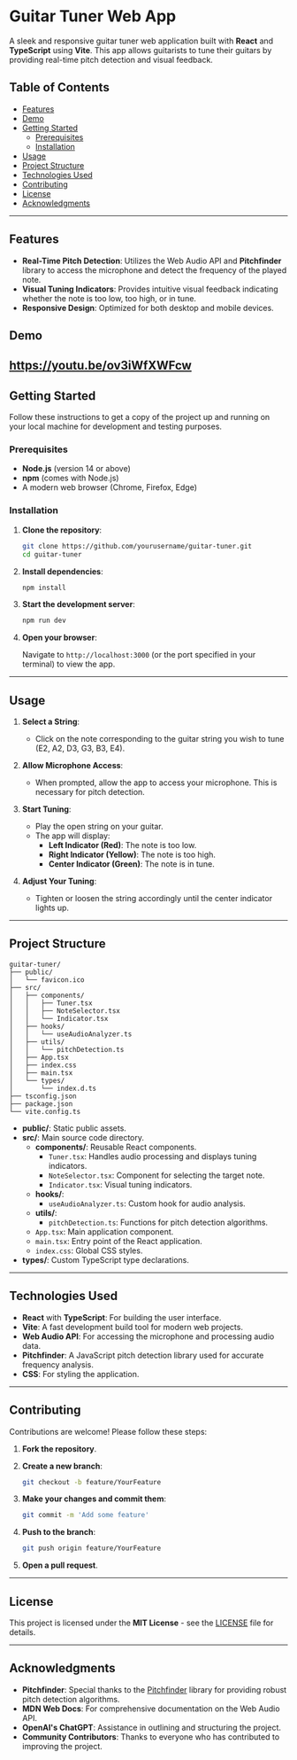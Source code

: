 # Guitar Tuner Web App

A sleek and responsive guitar tuner web application built with **React** and **TypeScript** using **Vite**. This app allows guitarists to tune their guitars by providing real-time pitch detection and visual feedback.

## Table of Contents

- [Features](#features)
- [Demo](#demo)
- [Getting Started](#getting-started)
  - [Prerequisites](#prerequisites)
  - [Installation](#installation)
- [Usage](#usage)
- [Project Structure](#project-structure)
- [Technologies Used](#technologies-used)
- [Contributing](#contributing)
- [License](#license)
- [Acknowledgments](#acknowledgments)

---

## Features

- **Real-Time Pitch Detection**: Utilizes the Web Audio API and **Pitchfinder** library to access the microphone and detect the frequency of the played note.
- **Visual Tuning Indicators**: Provides intuitive visual feedback indicating whether the note is too low, too high, or in tune.
- **Responsive Design**: Optimized for both desktop and mobile devices.

## Demo

https://youtu.be/ov3iWfXWFcw
---

## Getting Started

Follow these instructions to get a copy of the project up and running on your local machine for development and testing purposes.

### Prerequisites

- **Node.js** (version 14 or above)
- **npm** (comes with Node.js)
- A modern web browser (Chrome, Firefox, Edge)

### Installation

1. **Clone the repository**:

   ```bash
   git clone https://github.com/yourusername/guitar-tuner.git
   cd guitar-tuner
   ```

2. **Install dependencies**:

   ```bash
   npm install
   ```

3. **Start the development server**:

   ```bash
   npm run dev
   ```

4. **Open your browser**:

   Navigate to `http://localhost:3000` (or the port specified in your terminal) to view the app.

---

## Usage

1. **Select a String**:

   - Click on the note corresponding to the guitar string you wish to tune (E2, A2, D3, G3, B3, E4).

2. **Allow Microphone Access**:

   - When prompted, allow the app to access your microphone. This is necessary for pitch detection.

3. **Start Tuning**:

   - Play the open string on your guitar.
   - The app will display:
     - **Left Indicator (Red)**: The note is too low.
     - **Right Indicator (Yellow)**: The note is too high.
     - **Center Indicator (Green)**: The note is in tune.

4. **Adjust Your Tuning**:

   - Tighten or loosen the string accordingly until the center indicator lights up.

---

## Project Structure

```
guitar-tuner/
├── public/
│   └── favicon.ico
├── src/
│   ├── components/
│   │   ├── Tuner.tsx
│   │   ├── NoteSelector.tsx
│   │   └── Indicator.tsx
│   ├── hooks/
│   │   └── useAudioAnalyzer.ts
│   ├── utils/
│   │   └── pitchDetection.ts
│   ├── App.tsx
│   ├── index.css
│   ├── main.tsx
│   └── types/
│       └── index.d.ts
├── tsconfig.json
├── package.json
└── vite.config.ts
```

- **public/**: Static public assets.
- **src/**: Main source code directory.
  - **components/**: Reusable React components.
    - `Tuner.tsx`: Handles audio processing and displays tuning indicators.
    - `NoteSelector.tsx`: Component for selecting the target note.
    - `Indicator.tsx`: Visual tuning indicators.
  - **hooks/**:
    - `useAudioAnalyzer.ts`: Custom hook for audio analysis.
  - **utils/**:
    - `pitchDetection.ts`: Functions for pitch detection algorithms.
  - `App.tsx`: Main application component.
  - `main.tsx`: Entry point of the React application.
  - `index.css`: Global CSS styles.
- **types/**: Custom TypeScript type declarations.

---

## Technologies Used

- **React** with **TypeScript**: For building the user interface.
- **Vite**: A fast development build tool for modern web projects.
- **Web Audio API**: For accessing the microphone and processing audio data.
- **Pitchfinder**: A JavaScript pitch detection library used for accurate frequency analysis.
- **CSS**: For styling the application.

---

## Contributing

Contributions are welcome! Please follow these steps:

1. **Fork the repository**.

2. **Create a new branch**:

   ```bash
   git checkout -b feature/YourFeature
   ```

3. **Make your changes and commit them**:

   ```bash
   git commit -m 'Add some feature'
   ```

4. **Push to the branch**:

   ```bash
   git push origin feature/YourFeature
   ```

5. **Open a pull request**.

---

## License

This project is licensed under the **MIT License** - see the [LICENSE](LICENSE) file for details.

---

## Acknowledgments

- **Pitchfinder**: Special thanks to the [Pitchfinder](https://github.com/peterkhayes/pitchfinder) library for providing robust pitch detection algorithms.
- **MDN Web Docs**: For comprehensive documentation on the Web Audio API.
- **OpenAI's ChatGPT**: Assistance in outlining and structuring the project.
- **Community Contributors**: Thanks to everyone who has contributed to improving the project.
